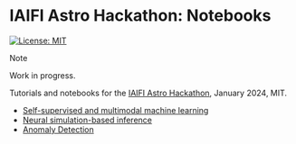 # IAIFI Astro Hackathon: Notebooks

[![License: MIT](https://img.shields.io/badge/License-MIT-red.svg)](https://opensource.org/licenses/MIT)

> [!NOTE]  
> Work in progress.

Tutorials and notebooks for the [IAIFI Astro Hackathon](https://iaifi.org/hackathon.html), January 2024, MIT.

- [Self-supervised and multimodal machine learning](./multimodal_ssl/)
- [Neural simulation-based inference](./sbi/)
- [Anomaly Detection](./anomaly_detection/)

